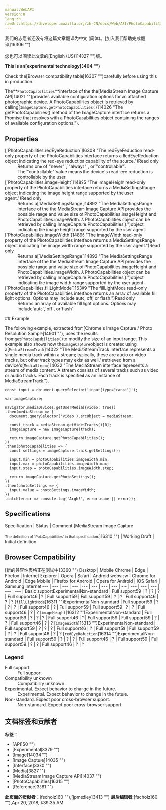 ```yaml
---
manual:WebAPI
version:0
lang:zh
rawUrl:https://developer.mozilla.org/zh-CN/docs/Web/API/PhotoCapabilities
---
```




<bdi>我们的志愿者还没有将这篇文章翻译为<bdi>中文 (简体)</bdi>。[加入我们帮助完成翻译]16306 "")<br></br>您也可以阅读此文章的[English (US)]14027 "")版。</bdi>






**This is an[experimental technology]3404 "")**<br></br>Check the[Browser compatibility table]16307 "")carefully before using this in production.




The**`PhotoCapabilities`**interface of the the[MediaStream Image Capture API]14021 "")provides available configuration options for an attached photographic device. A PhotoCapabilities object is retrieved by calling[`ImageCapture.getPhotoCapabilities()`]14026 "The getPhotoCapabilities() method of the ImageCapture interface returns a Promise that resolves with a PhotoCapabilities object containing the ranges of available configuration options.").


## Properties<a name="Properties"></a>
<dl><dt>[`PhotoCapabilities.redEyeReduction`]16308 "The redEyeReduction read-only property of the PhotoCapabilities interface returns a RedEyeReduction object indicating the red-eye reduction capability of the source.")Read only</dt><dd>Returns one of`"never"`,`"always"`, or`"controllable"`. The`"controllable"`value means the device&#39;s read-eye reduction is controllable by the user.</dd><dt>[`PhotoCapabilities.imageHeight`]14895 "The imageHeight read-only property of the PhotoCapabilities interface returns a MediaSettingsRange object indicating the image height range supported by the user agent.")Read only</dt><dd>Returns a[`MediaSettingsRange`]14892 "The MediaSettingsRange interface of the the MediaStream Image Capture API provides the possible range and value size of PhotoCapabilities.imageHeight and PhotoCapabilities.imageWidth. A PhotoCapabilities object can be retrieved by calling ImageCapture.PhotoCapabilities().")object indicating the image height range supported by the user agent.</dd><dt>[`PhotoCapabilities.imageWidth`]14896 "The imageWidth read-only property of the PhotoCapabilities interface returns a MediaSettingsRange object indicating the image width range supported by the user agent.")Read only</dt><dd>Returns a[`MediaSettingsRange`]14892 "The MediaSettingsRange interface of the the MediaStream Image Capture API provides the possible range and value size of PhotoCapabilities.imageHeight and PhotoCapabilities.imageWidth. A PhotoCapabilities object can be retrieved by calling ImageCapture.PhotoCapabilities().")object indicating the image width range supported by the user agent.</dd><dt>[`PhotoCapabilities.fillLightMode`]16309 "The fillLightMode read-only property of the PhotoCapabilities interface returns an array of available fill light options. Options may include auto, off, or flash.")Read only</dt><dd>Returns an array of available fill light options. Options may include`auto`,`off`, or`flash`.</dd></dl>
## Example<a name="Example"></a>


The following example, extracted from[Chrome&#39;s Image Capture / Photo Resolution Sample]14901 ""), uses the results from`getPhotoCapabilities()`to modify the size of an input range. This example also shows how the`ImageCapture`object is created using a[`MediaStreamTrack`]14022 "The MediaStreamTrack interface represents a single media track within a stream; typically, these are audio or video tracks, but other track types may exist as well.")retrieved from a device&#39;s[`MediaStream`]14032 "The MediaStream interface represents a stream of media content. A stream consists of several tracks such as video or audio tracks. Each track is specified as an instance of MediaStreamTrack.").


```
const input = document.querySelector('input[type="range"]');

var imageCapture;

navigator.mediaDevices.getUserMedia({video: true})
.then(mediaStream => {
  document.querySelector('video').srcObject = mediaStream;

  const track = mediaStream.getVideoTracks()[0];
  imageCapture = new ImageCapture(track);

  return imageCapture.getPhotoCapabilities();
})
.then(photoCapabilities => {
  const settings = imageCapture.track.getSettings();

  input.min = photoCapabilities.imageWidth.min;
  input.max = photoCapabilities.imageWidth.max;
  input.step = photoCapabilities.imageWidth.step;

  return imageCapture.getPhotoSettings();
})
.then(photoSettings => {
  input.value = photoSettings.imageWidth;
})
.catch(error => console.log('Argh!', error.name || error));
```

## Specifications<a name="Specifications"></a>
Specification | Status | Comment 
[MediaStream Image Capture<br></br><small>The definition of &#39;PotoCapabilities&#39; in that specification.</small>]16310 "") | Working Draft | Initial definition. 


## Browser Compatibility<a name="Browser_Compatibility"></a>
[新的兼容性表格正在测试中<i></i>]3360 "")
<abbr>Desktop<i></i></abbr> | <abbr>Mobile<i></i></abbr> 
<abbr>Chrome<i></i></abbr> | <abbr>Edge<i></i></abbr> | <abbr>Firefox<i></i></abbr> | <abbr>Internet Explorer<i></i></abbr> | <abbr>Opera<i></i></abbr> | <abbr>Safari<i></i></abbr> | <abbr>Android webview<i></i></abbr> | <abbr>Chrome for Android<i></i></abbr> | <abbr>Edge Mobile<i></i></abbr> | <abbr>Firefox for Android<i></i></abbr> | <abbr>Opera for Android<i></i></abbr> | <abbr>iOS Safari<i></i></abbr> | <abbr>Samsung Internet<i></i></abbr> 
 ---  |  ---  |  ---  |  ---  |  ---  |  ---  |  ---  |  ---  |  ---  |  ---  |  ---  |  ---  |  ---  |  ---  | 
Basic support<abbr>Experimental<i></i></abbr><abbr>Non-standard<i></i></abbr> | <abbr>Full support</abbr>59 | <abbr>?</abbr> | <abbr>?</abbr> | <abbr>?</abbr> | <abbr>Full support</abbr>46 | <abbr>?</abbr> | <abbr>Full support</abbr>59 | <abbr>Full support</abbr>59 | <abbr>?</abbr> | <abbr>?</abbr> | <abbr>Full support</abbr>46 | <abbr>?</abbr> | <abbr>?</abbr> 
[`fillLightMode`]16311 "")<abbr>Experimental<i></i></abbr><abbr>Non-standard<i></i></abbr> | <abbr>Full support</abbr>59 | <abbr>?</abbr> | <abbr>?</abbr> | <abbr>?</abbr> | <abbr>Full support</abbr>46 | <abbr>?</abbr> | <abbr>Full support</abbr>59 | <abbr>Full support</abbr>59 | <abbr>?</abbr> | <abbr>?</abbr> | <abbr>Full support</abbr>46 | <abbr>?</abbr> | <abbr>?</abbr> 
[`imageHeight`]16312 "")<abbr>Experimental<i></i></abbr><abbr>Non-standard<i></i></abbr> | <abbr>Full support</abbr>59 | <abbr>?</abbr> | <abbr>?</abbr> | <abbr>?</abbr> | <abbr>Full support</abbr>46 | <abbr>?</abbr> | <abbr>Full support</abbr>59 | <abbr>Full support</abbr>59 | <abbr>?</abbr> | <abbr>?</abbr> | <abbr>Full support</abbr>46 | <abbr>?</abbr> | <abbr>?</abbr> 
[`imageWidth`]16313 "")<abbr>Experimental<i></i></abbr><abbr>Non-standard<i></i></abbr> | <abbr>Full support</abbr>59 | <abbr>?</abbr> | <abbr>?</abbr> | <abbr>?</abbr> | <abbr>Full support</abbr>46 | <abbr>?</abbr> | <abbr>Full support</abbr>59 | <abbr>Full support</abbr>59 | <abbr>?</abbr> | <abbr>?</abbr> | <abbr>Full support</abbr>46 | <abbr>?</abbr> | <abbr>?</abbr> 
[`redEyeReduction`]16314 "")<abbr>Experimental<i></i></abbr><abbr>Non-standard<i></i></abbr> | <abbr>Full support</abbr>59 | <abbr>?</abbr> | <abbr>?</abbr> | <abbr>?</abbr> | <abbr>Full support</abbr>46 | <abbr>?</abbr> | <abbr>Full support</abbr>59 | <abbr>Full support</abbr>59 | <abbr>?</abbr> | <abbr>?</abbr> | <abbr>Full support</abbr>46 | <abbr>?</abbr> | <abbr>?</abbr> 


### Legend<a name="Legend"></a>
<dl><dt><abbr>Full support</abbr></dt><dd>Full support</dd><dt><abbr>Compatibility unknown</abbr></dt><dd>Compatibility unknown</dd><dt><abbr>Experimental. Expect behavior to change in the future.<i></i></abbr></dt><dd>Experimental. Expect behavior to change in the future.</dd><dt><abbr>Non-standard. Expect poor cross-browser support.<i></i></abbr></dt><dd>Non-standard. Expect poor cross-browser support.</dd></dl>




## 文档标签和贡献者
**标签：**
* [API]50 "")
* [Experimental]3379 "")
* [Image]14034 "")
* [Image Capture]14035 "")
* [Interface]3380 "")
* [Media]3827 "")
* [MediaStream Image Capture API]14037 "")
* [PhotoCapabilities]16315 "")
* [Reference]3381 "")

**此页面的贡献者：**[fscholz]60 ""),[jpmedley]3413 "")
**最后编辑者:**[fscholz]60 ""),<time>Apr 20, 2018, 1:39:35 AM</time>


